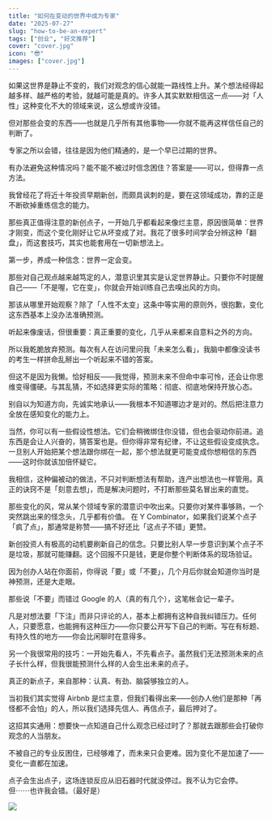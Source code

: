 ```yaml
---
title: "如何在变动的世界中成为专家"
date: "2025-07-27"
slug: "how-to-be-an-expert"
tags: ["创业", "好文推荐"]
cover: "cover.jpg"
icon: "😎"
images: ["cover.jpg"]
---
```

如果这世界是静止不变的，我们对观念的信心就能一路线性上升。某个想法经得起越多样、越严格的考验，就越可能是真的。许多人其实默默相信这一点——对「人性」这种变化不大的领域来说，这么想或许没错。



但对那些会变的东西——也就是几乎所有其他事物——你就不能再这样信任自己的判断了。



专家之所以会错，往往是因为他们精通的，是一个早已过期的世界。



有办法避免这种情况吗？能不能不被过时信念困住？答案是——可以，但得靠一点方法。



我曾经花了将近十年投资早期新创，而颇具讽刺的是，要在这领域成功，靠的正是不断砍掉重练信念的能力。



那些真正值得注意的新创点子，一开始几乎都看起来像烂主意，原因很简单：世界才刚变，而这个变化刚好让它从坏变成了对。我花了很多时间学会分辨这种「翻盘」，而这套技巧，其实也能套用在一切新想法上。



第一步，养成一种信念：世界一定会变。



那些对自己观点越来越笃定的人，潜意识里其实是认定世界静止。只要你不时提醒自己——「不是喔，它在变」，你就会开始训练自己去嗅出风的方向。



那该从哪里开始观察？除了「人性不太变」这条中等实用的原则外，很抱歉，变化这东西基本上没办法准确预测。



听起来像废话，但很重要：真正重要的变化，几乎从来都来自意料之外的方向。



所以我乾脆放弃预测。每次有人在访问里问我「未来怎么看」，我脑中都像没读书的考生一样拼命乱掰出一个听起来不错的答案。



但这不是因为我懒。恰好相反——我觉得，预测未来不但命中率可怜，还会让你思维变得僵硬。与其乱猜，不如选择更实际的策略：彻底、彻底地保持开放心态。



别自以为知道方向，先诚实地承认——我根本不知道哪边才是对的。然后把注意力全放在感知变化的能力上。



当然，你可以有一些假设性想法。它们会稍微绑住你没错，但也会驱动你前进。追东西是会让人兴奋的，猜答案也是。但你得非常有纪律，不让这些假设变成执念。
一旦别人开始把某个想法跟你绑在一起，那个想法就更可能变成你想相信的东西——这时你就该加倍怀疑它。



我相信，这种偏被动的做法，不只对判断想法有帮助，连产出想法也一样管用。真正的诀窍不是「刻意去想」，而是解决问题时，不打断那些莫名冒出来的直觉。



那些变化的风，常从某个领域专家的潜意识中吹出来。只要你对某件事够熟，一个突然跳出来的怪念头，几乎都有价值。
在 Y Combinator，如果我们说某个点子「疯了点」，那通常是称赞——搞不好还比「这点子不错」更赞。



新创投资人有极高的动机要刷新自己的信念。只要比别人早一步意识到某个点子不是垃圾，那就可能赚翻。这个回报不只是钱，更是你整个判断体系的现场验证。



因为创办人站在你面前，你得说「要」或「不要」，几个月后你就会知道你当时是神预测，还是大走眼。



那些说「不要」而错过 Google 的人（真的有几个），这笔帐会记一辈子。



凡是对想法要「下注」而非只评论的人，基本上都拥有这种自我纠错压力。任何人，只要愿意，也能拥有这种压力——你只要公开写下自己的判断。写在有标题、有持久性的地方——你会比闲聊时在意得多。



另一个我很常用的技巧：一开始先看人，不先看点子。虽然我们无法预测未来的点子长什么样，但我很能预测什么样的人会生出未来的点子。



真正的新点子，来自那种：认真、有劲、脑袋够独立的人。



当初我们其实觉得 Airbnb 是烂主意，但我们看得出来——创办人他们是那种「再怪都不会怕」的人，所以我们选择先信人、再信点子，最后押对了。



这招其实通用：想要快一点知道自己什么观念已经过时了？那就去跟那些会打破你观念的人当朋友。



不被自己的专业反困住，已经够难了，而未来只会更难。因为变化不是加速了——变化一直都在加速。



点子会生出点子，这场连锁反应从旧石器时代就没停过。我不认为它会停。
但⋯⋯也许我会错。（最好是）




![](https://prod-files-secure.s3.us-west-2.amazonaws.com/112d0858-5090-4d34-a606-b75eb8d65fd2/46476355-9cf3-4e99-9b7a-3531bc426380/1000202064.png?X-Amz-Algorithm=AWS4-HMAC-SHA256&X-Amz-Content-Sha256=UNSIGNED-PAYLOAD&X-Amz-Credential=ASIAZI2LB4663TJKAJH4%2F20251017%2Fus-west-2%2Fs3%2Faws4_request&X-Amz-Date=20251017T231203Z&X-Amz-Expires=3600&X-Amz-Security-Token=IQoJb3JpZ2luX2VjEAYaCXVzLXdlc3QtMiJHMEUCIQDOKmN3Rfct%2BgotdhJUZ3OBQrbwfUze4FGkfNY7mf7pbwIgQYULrKBgxEPG3%2B%2BFvhdwnKaQlkq9RBWYugJWTn69r0sqiAQIr%2F%2F%2F%2F%2F%2F%2F%2F%2F%2F%2FARAAGgw2Mzc0MjMxODM4MDUiDDA9n7oifM61xOlL2ircA6WjTnuCGEepYdAwX8X8%2BeXgoLmvvf5BkZzaBOUs6u%2FtDvDHu9BZofcevxDi7POBGMmonGFxIWU9IaQ6yT8LPpxbqdcKH8RJkweiKDGh%2FIZTQXNTL0zI6Wz6HjjRktBtgWhF8q3PGAhgA5oo2G2IJy0j8cY2ySgNEzW20EWXV0tn6jhq9Lk751wJuMKUXRTUy%2FHAKUbo0JyW0VLIKyTW%2BUUeNZn%2BakHwVuApI186%2B2c%2Fobe4PIdF2mYq%2BEZsbJtrmZRtMxEkhGUIa%2BxgbPMtflZvKC9pU3IFDwx9KpB%2BfzVZOSsLrtaIhN8L%2BcR%2FTAi5mwxf%2FyD5MN2f1Lt1QuUdK3tLAD7r5DsRoEz6nCu7ZnXs6JVCdBhsfzJAEBZ1nf6R49GA4WMIDwBAKhmMDlUntR%2FGr9Pno0WRReMZPJgaihBnYHorwN7jtE5QZH3YqvSixLCCiQ6YqIwBR0Vxz8QwvE1U0Z77yr1kQZUNkqa3GCU4c3rzrCwBpVSpvNiQVP6y%2BMJFrX4KtT%2FGuk3sAMEYjWViXLlIyJHYpummPyj1mMax%2Bl5FFHHyToq69035WdvpyshkzbtIh%2BBVe7Xb3UUd%2FmR8NPxYgSvtzdysH2iqMTqGdfSYovAwwKvqFtZCMOD3yscGOqUB33OjRMQ5FuLiW8P1TKcx%2F7O503M8Exmz5TnPKfSqklzsDauZd2MmIvT0xT6cx13EqirgC69O%2FBcvW5J3jOjo5buYtAkOyofJ4VS2Gywpkn9H4Rdy3rerUNJtpAV%2BouooiNgSndE5nQY5w95DsG6jpk1ax2oVQBGMk97VG%2BQZ%2B6vTLPtS6oQj3a9mFstsUWI3sx1Zi7NUyTEWQgxOukE0Qf%2BQzzYD&X-Amz-Signature=662ba0ae549cb7eaef1cbd69b5d5c9a0b85d31c12f24b1bbc19d235b282aecb2&X-Amz-SignedHeaders=host&x-amz-checksum-mode=ENABLED&x-id=GetObject)

